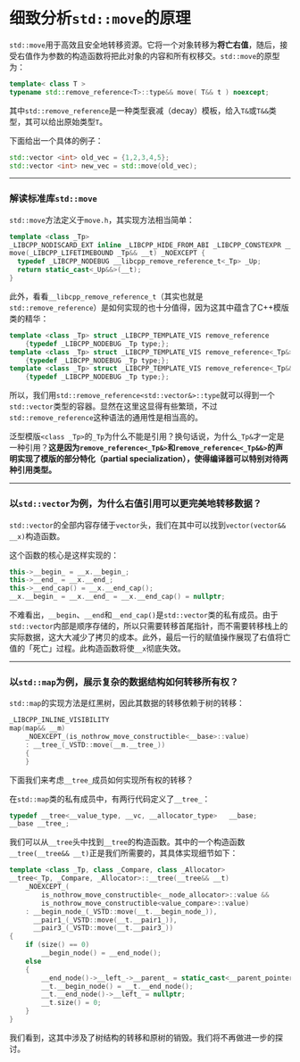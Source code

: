 # 细致分析`std::move`的原理

`std::move`用于高效且安全地转移资源。它将一个对象转移为**将亡右值**，随后，接受右值作为参数的构造函数将把此对象的内容和所有权移交。`std::move`的原型为：
```c++
template< class T >
typename std::remove_reference<T>::type&& move( T&& t ) noexcept;
```
其中`std::remove_reference`是一种类型衰减（decay）模板，给入`T&`或`T&&`类型，其可以给出原始类型`T`。

下面给出一个具体的例子：
```c++
std::vector <int> old_vec = {1,2,3,4,5};
std::vector <int> new_vec = std::move(old_vec);
```

---

### 解读标准库`std::move`
`std::move`方法定义于`move.h`，其实现方法相当简单：
```c++
template <class _Tp>
_LIBCPP_NODISCARD_EXT inline _LIBCPP_HIDE_FROM_ABI _LIBCPP_CONSTEXPR __libcpp_remove_reference_t<_Tp>&&
move(_LIBCPP_LIFETIMEBOUND _Tp&& __t) _NOEXCEPT {
  typedef _LIBCPP_NODEBUG __libcpp_remove_reference_t<_Tp> _Up;
  return static_cast<_Up&&>(__t);
}
```

此外，看看`__libcpp_remove_reference_t`（其实也就是`std::remove_reference`）是如何实现的也十分值得，因为这其中蕴含了C++模版类的精华：
```c++
template <class _Tp> struct _LIBCPP_TEMPLATE_VIS remove_reference        
    {typedef _LIBCPP_NODEBUG _Tp type;};
template <class _Tp> struct _LIBCPP_TEMPLATE_VIS remove_reference<_Tp&>  
    {typedef _LIBCPP_NODEBUG _Tp type;};
template <class _Tp> struct _LIBCPP_TEMPLATE_VIS remove_reference<_Tp&&> 
    {typedef _LIBCPP_NODEBUG _Tp type;};
```
所以，我们用`std::remove_reference<std::vector&>::type`就可以得到一个`std::vector`类型的容器。显然在这里这显得有些繁琐，不过`std::remove_reference`这种语法的通用性是相当高的。

泛型模版`<class _Tp>`的`_Tp`为什么不能是引用？换句话说，为什么`_Tp&`才一定是一种引用？**这是因为`remove_reference<_Tp&>`和`remove_reference<_Tp&&>`的声明实现了模版的部分特化（partial specialization），使得编译器可以特别对待两种引用类型。**

---

### 以`std::vector`为例，为什么右值引用可以更完美地转移数据？
`std::vector`的全部内容存储于`vector`头，我们在其中可以找到`vector(vector&& __x)`构造函数。

这个函数的核心是这样实现的：
```c++
this->__begin_ = __x.__begin_;
this->__end_ = __x.__end_;
this->__end_cap() = __x.__end_cap();
__x.__begin_ = __x.__end_ = __x.__end_cap() = nullptr;
```
不难看出，`__begin`、`__end`和`__end_cap()`是`std::vector`类的私有成员。由于`std::vector`内部是顺序存储的，所以只需要转移首尾指针，而不需要转移栈上的实际数据，这大大减少了拷贝的成本。此外，最后一行的赋值操作展现了右值将亡值的「死亡」过程。此构造函数将使`__x`彻底失效。

---

### 以`std::map`为例，展示复杂的数据结构如何转移所有权？
`std::map`的实现方法是红黑树，因此其数据的转移依赖于树的转移：
```c++
_LIBCPP_INLINE_VISIBILITY
map(map&& __m)
    _NOEXCEPT_(is_nothrow_move_constructible<__base>::value)
    : __tree_(_VSTD::move(__m.__tree_))
    {
    }

```
下面我们来考虑`__tree_`成员如何实现所有权的转移？

在`std::map`类的私有成员中，有两行代码定义了`__tree_`：
```c++
typedef __tree<__value_type, __vc, __allocator_type>   __base;
__base __tree_;
```

我们可以从`__tree`头中找到`__tree`的构造函数。其中的一个构造函数`__tree(__tree&& __t)`正是我们所需要的，其具体实现细节如下：
```c++
template <class _Tp, class _Compare, class _Allocator>
__tree<_Tp, _Compare, _Allocator>::__tree(__tree&& __t)
    _NOEXCEPT_(
        is_nothrow_move_constructible<__node_allocator>::value &&
        is_nothrow_move_constructible<value_compare>::value)
    : __begin_node_(_VSTD::move(__t.__begin_node_)),
      __pair1_(_VSTD::move(__t.__pair1_)),
      __pair3_(_VSTD::move(__t.__pair3_))
{
    if (size() == 0)
        __begin_node() = __end_node();
    else
    {
        __end_node()->__left_->__parent_ = static_cast<__parent_pointer>(__end_node());
        __t.__begin_node() = __t.__end_node();
        __t.__end_node()->__left_ = nullptr;
        __t.size() = 0;
    }
}
```
我们看到，这其中涉及了树结构的转移和原树的销毁。我们将不再做进一步的探讨。
